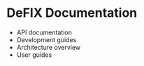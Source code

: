 # DeFIX Documentation

- API documentation
- Development guides
- Architecture overview
- User guides
